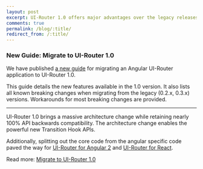 ```yaml
---
layout: post
excerpt: UI-Router 1.0 offers major advantages over the legacy releases.  Learn more in the new migration guide.
comments: true
permalink: /blog/:title/
redirect_from: /:title/
---
```


### New Guide: Migrate to UI-Router 1.0

We have published [a new guide](/guide/ng1/migrate-to-1_0) for migrating an 
Angular UI-Router application to UI-Router 1.0.

This guide details the new features available in the 1.0 version.
It also lists all known breaking changes when migrating from the legacy (0.2.x, 0.3.x) versions.
Workarounds for most breaking changes are provided.

---

UI-Router 1.0 brings a massive architecture change while retaining nearly 100% API backwards compatibility.
The architecture change enables the powerful new Transition Hook APIs. 

Additionally, splitting out the core code from the angular specific code paved the way 
for [UI-Router for Angular 2](/ng2/) and [UI-Router for React](/react/).

Read more: [Migrate to UI-Router 1.0](/guide/ng1/migrate-to-1_0)
